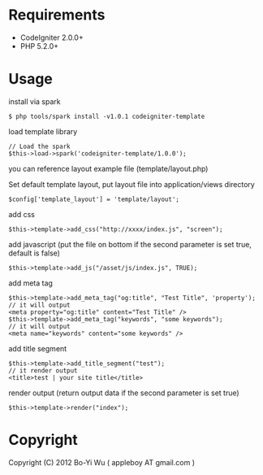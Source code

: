Requirements
=======================

* CodeIgniter 2.0.0+
* PHP 5.2.0+

Usage
=======================

install via spark

    $ php tools/spark install -v1.0.1 codeigniter-template

load template library

    // Load the spark
    $this->load->spark('codeigniter-template/1.0.0');

you can reference layout example file (template/layout.php)

Set default template layout, put layout file into application/views directory

    $config['template_layout'] = 'template/layout';

add css

    $this->template->add_css("http://xxxx/index.js", "screen");

add javascript (put the file on bottom if the second parameter is set true, default is false)

    $this->template->add_js("/asset/js/index.js", TRUE);

add meta tag

    $this->template->add_meta_tag("og:title", "Test Title", 'property');
    // it will output
    <meta property="og:title" content="Test Title" />
    $this->template->add_meta_tag("keywords", "some keywords");
    // it will output
    <meta name="keywords" content="some keywords" />

add title segment

    $this->template->add_title_segment("test");
    // it render output
    <title>test | your site title</title>

render output (return output data if the second parameter is set true)

    $this->template->render("index");


Copyright
=======================

Copyright (C) 2012 Bo-Yi Wu ( appleboy AT gmail.com )

